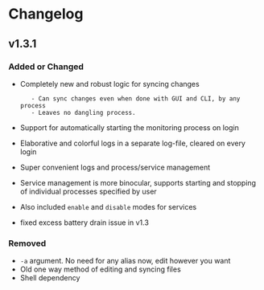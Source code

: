 <!-- Changelog -->
# Changelog

## v1.3.1

### Added or Changed
- Completely new and robust logic for syncing changes

         - Can sync changes even when done with GUI and CLI, by any process
         - Leaves no dangling process.
- Support for automatically starting the monitoring process on login
- Elaborative and colorful logs in a separate log-file, cleared on every login
- Super convenient logs and process/service management
- Service management is more binocular, supports starting and stopping of individual processes specified by user
- Also included `enable` and `disable` modes for services
- fixed excess battery drain issue in v1.3

### Removed

- `-a` argument. No need for any alias now, edit however you want
- Old one way method of editing and syncing files
- Shell dependency
